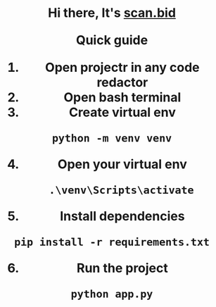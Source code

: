 <h1 align="center">Hi there, It's  <a href="https://scan.bid/" target="_blank">scan.bid</a>

<p>
Quick guide 

1. Open projectr in any code redactor
2. Open bash terminal
3. Create virtual env

```
python -m venv venv
```
4. Open your virtual env
```
   .\venv\Scripts\activate
```
5. Install dependencies
```
pip install -r requirements.txt
```
6. Run the project
```
python app.py
```
</p>

